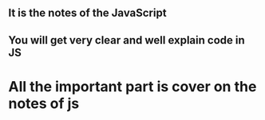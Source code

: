 ## It is the notes of the JavaScript
## You will get very clear and well explain code in JS
# All the important part is cover on the notes of js 

